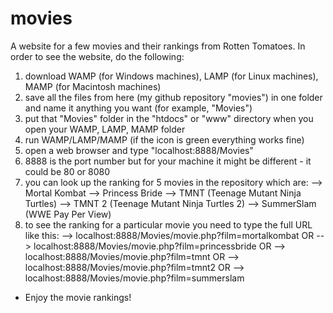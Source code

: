 # movies
A website for a few movies and their rankings from Rotten Tomatoes.
In order to see the website, do the following:
1) download WAMP (for Windows machines), LAMP (for Linux machines), MAMP (for Macintosh machines)
2) save all the files from here (my github repository "movies") in one folder and name it anything you want
  (for example, "Movies")
3) put that "Movies" folder in the "htdocs" or "www" directory when you open your WAMP, LAMP, MAMP folder
4) run WAMP/LAMP/MAMP (if the icon is green everything works fine)
5) open a web browser and type "localhost:8888/Movies"
6) 8888 is the port number but for your machine it might be different - it could be 80 or 8080
7) you can look up the ranking for 5 movies in the repository which are: 
--> Mortal Kombat
--> Princess Bride
--> TMNT (Teenage Mutant Ninja Turtles)
--> TMNT 2 (Teenage Mutant Ninja Turtles 2)
--> SummerSlam (WWE Pay Per View)
8) to see the ranking for a particular movie you need to type the full URL like this:
--> localhost:8888/Movies/movie.php?film=mortalkombat  OR
--> localhost:8888/Movies/movie.php?film=princessbride  OR
--> localhost:8888/Movies/movie.php?film=tmnt  OR
--> localhost:8888/Movies/movie.php?film=tmnt2  OR
--> localhost:8888/Movies/movie.php?film=summerslam  
- Enjoy the movie rankings!
